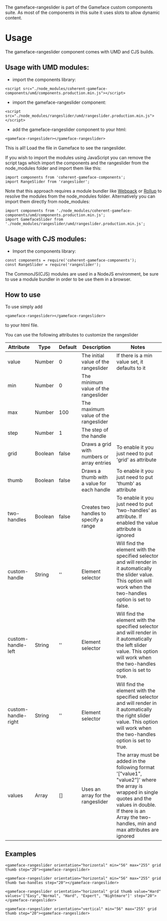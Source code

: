 The gameface-rangeslider is part of the Gameface custom components suite. As most of the components in this suite it uses slots to allow dynamic content.


Usage
===================
The gameface-rangeslider component comes with UMD and CJS builds.

## Usage with UMD modules:

* import the components library:

~~~~{.html}
<script src="./node_modules/coherent-gameface-components/umd/components.production.min.js"></script>
~~~~

* import the gameface-rangeslider component:

~~~~{.html}
<script src="./node_modules/rangeslider/umd/rangeslider.production.min.js"></script>
~~~~

* add the gameface-rangeslider component to your html:

~~~~{.html}
<gameface-rangeslider></gameface-rangeslider>
~~~~

This is all! Load the file in Gameface to see the rangeslider.

If you wish to import the modules using JavaScript you can remove the script tags
which import the components and the rangeslider from the node_modules folder and import them like this:

~~~~{.js}
import components from 'coherent-gameface-components';
import RangeSlider from 'rangeslider';
~~~~

Note that this approach requires a module bundler like [Webpack](https://webpack.js.org/) or [Rollup](https://rollupjs.org/guide/en/) to resolve the
modules from the node_modules folder. Alternatively you can import them directly from node_modules:

~~~~{.js}
import components from './node_modules/coherent-gameface-components/umd/components.production.min.js';
import GamefaceSlider from './node_modules/rangeslider/umd/rangeslider.production.min.js';
~~~~

## Usage with CJS modules:

* Import the components library:

~~~~{.js}
const components = require('coherent-gameface-components');
const RangeSlider = require('rangeslider');
~~~~

The CommonJS(CJS) modules are used in a NodeJS environment, be sure to use a module
bundler in order to be use them in a browser.



## How to use

To use simply add
~~~~{.html}
<gameface-rangeslider></gameface-rangeslider>
~~~~

to your html file.

You can use the following attributes to customize the rangeslider

|Attribute   |Type   |Default   | Description   |Notes   |
|---|---|---|---|---|
|value   | Number   |0   | The initial value of the rangeslider   | If there is a min value set, it defaults to it   |
|min   | Number  | 0   | The minimum value of the rangeslider  |   |
|max   | Number  | 100  | The maximum value of the rangeslider  |   |
|step   | Number  | 1  | The step of the handle  |   |
|grid   | Boolean  | false  | Draws a grid with numbers or array entries  | To enable it you just need to put 'grid' as attribute   |
|thumb   | Boolean  | false  | Draws a thumb with a value for each handle  | To enable it you just need to put 'thumb' as attribute   |
|two-handles   | Boolean  | false  | Creates two handles to specify a range  | To enable it you just need to put 'two-handles' as attribute. If enabled the value attribute is ignored   |
|custom-handle   | String  | ''  | Element selector  | Will find the element with the specified selector and will render in it automatically the slider value. This option will work when the two-handles option is set to false. |
|custom-handle-left   | String  | ''  | Element selector  | Will find the element with the specified selector and will render in it automatically the left slider value. This option will work when the two-handles option is set to true. |
|custom-handle-right   | String  | ''  | Element selector | Will find the element with the specified selector and will render in it automatically the right slider value. This option will work when the two-handles option is set to true.  |
|values   | Array  | []  | Uses an array for the rangeslider  | The array must be added in the following format '["value1", "value2"]' where the array is wrapped in single quotes and the values in double. If there is an Array the two-handles, min and max attributes are ignored   |

## Examples

~~~~{.html}
<gameface-rangeslider orientation="horizontal" min="56" max="255" grid thumb step="20"><gameface-rangeslider>

<gameface-rangeslider orientation="horizontal" min="56" max="255" grid thumb two-handles step="20"></gameface-rangeslider>

<gameface-rangeslider orientation="horizontal" grid thumb value="Hard" values='["Easy","Normal", "Hard", "Expert", "Nightmare"]' step="20"></gameface-rangeslider>

<gameface-rangeslider orientation="vertical" min="56" max="255" grid thumb step="20"><gameface-rangeslider>

~~~~